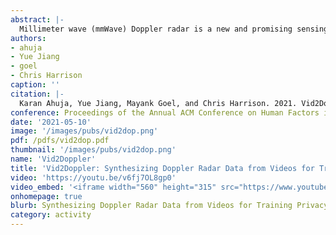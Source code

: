 ```yaml
---
abstract: |-
  Millimeter wave (mmWave) Doppler radar is a new and promising sensing approach for human activity recognition, offering signal richness approaching that of microphones and cameras, but without many of the privacy-invading downsides. However, unlike audio and computer vision approaches that can draw from huge libraries of videos for training deep learning models, Doppler radar has no existing large datasets, holding back this otherwise promising sensing modality. In response, we set out to create a software pipeline that converts videos of human activities into realistic, synthetic Doppler radar data. We show how this cross-domain translation can be successful through a series of experimental results. Overall, we believe our approach is an important stepping stone towards significantly reducing the burden of training such as human sensing systems, and could help bootstrap uses in human-computer interaction.
authors:
- ahuja
- Yue Jiang
- goel
- Chris Harrison
caption: ''
citation: |-
  Karan Ahuja, Yue Jiang, Mayank Goel, and Chris Harrison. 2021. Vid2Doppler: Synthesizing Doppler Radar Data from Videos for Training Privacy-Preserving Activity Recognition. In Proceedings of the 2021 CHI Conference on Human Factors in Computing Systems (CHI '21). Association for Computing Machinery, New York, NY, USA, Article 292, 1–10. DOI:https://doi.org/10.1145/3411764.3445138
conference: Proceedings of the Annual ACM Conference on Human Factors in Computing Systems (CHI)
date: '2021-05-10'
image: '/images/pubs/vid2dop.png'
pdf: /pdfs/vid2dop.pdf
thumbnail: '/images/pubs/vid2dop.png'
name: 'Vid2Doppler'
title: 'Vid2Doppler: Synthesizing Doppler Radar Data from Videos for Training Privacy-Preserving Activity Recognition'
video: 'https://youtu.be/v6fj7OL8gp0'
video_embed: '<iframe width="560" height="315" src="https://www.youtube.com/embed/v6fj7OL8gp0" frameborder="0" allowfullscreen></iframe>'
onhomepage: true
blurb: Synthesizing Doppler Radar Data from Videos for Training Privacy-Preserving Activity Recognition
category: activity
---
```

